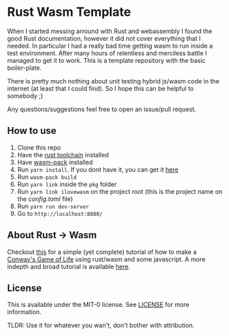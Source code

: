 # Rust Wasm Template

When I started messing arround with Rust and webassembly I found the good Rust documentation, however it did not cover
everything that I needed. In particular I had a really bad time getting wasm to run inside a test environment.
After many hours of relentless and merciless battle I managed to get it to work. This is a template
repository with the basic boiler-plate.

There is pretty much nothing about unit testing hybrid js/wasm code in the internet (at least that I could find).
So I hope this can be helpful to somebody ;)

Any questions/suggestions feel free to open an issue/pull request.

## How to use

1. Clone this repo
2. Have the [rust toolchain](https://www.rust-lang.org/tools/install) installed
3. Have [wasm-pack](https://rustwasm.github.io/wasm-pack/installer/) installed
4. Run `yarn install`. If you dont have it, you can get it [here](https://yarnpkg.com/lang/en/docs/install/)
5. Run `wasm-pack build`
6. Run `yarn link` inside the `pkg` folder
7. Run `yarn link ilovewasm` on the project root (this is the project name on the _config.toml_ file)
8. Run `yarn run dev-server`
9. Go to `http://localhost:8080/`

## About Rust -> Wasm

Checkout [this](https://rustwasm.github.io/book/introduction.html) for a simple (yet complete) tutorial of how to make
a [Conway's Game of Life](https://en.wikipedia.org/wiki/Conway%27s_Game_of_Life) using rust/wasm and some
javascript. A more indepth and broad tutorial is available [here](https://rustwasm.github.io/wasm-pack/book/).

## License

This is available under the MIT-0 license. See [LICENSE](LICENSE) for more information.

TLDR: Use it for whatever you wan't, don't bother with attribution.
